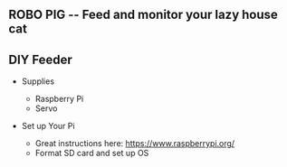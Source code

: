 ## ROBO PIG -- Feed and monitor your lazy house cat

## DIY Feeder
- Supplies
  - Raspberry Pi
  - Servo

- Set up Your Pi
  - Great instructions here: https://www.raspberrypi.org/
  - Format SD card and set up OS

